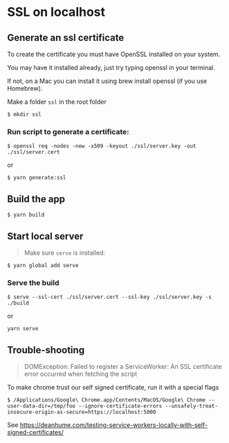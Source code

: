 # SSL on localhost

## Generate an ssl certificate

To create the certificate you must have OpenSSL installed on your system.

You may have it installed already, just try typing openssl in your terminal.

If not, on a Mac you can install it using brew install openssl (if you use Homebrew).

Make a folder `ssl` in the root folder

```
$ mkdir ssl
```

### Run script to generate a certificate:

```
$ openssl req -nodes -new -x509 -keyout ./ssl/server.key -out ./ssl/server.cert
```
or
```
$ yarn generate:ssl
```


## Build the app

```
$ yarn build
```

## Start local server

> Make sure `serve` is installed:

```
$ yarn global add serve
```

### Serve the build

```
$ serve --ssl-cert ./ssl/server.cert --ssl-key ./ssl/server.key -s ./build
```
or
```
yarn serve
```

## Trouble-shooting

> DOMException: Failed to register a ServiceWorker: An SSL certificate error occurred when fetching the script

To make chrome trust our self signed certificate, run it with a special flags

```
$ /Applications/Google\ Chrome.app/Contents/MacOS/Google\ Chrome --user-data-dir=/tmp/foo --ignore-certificate-errors --unsafely-treat-insecure-origin-as-secure=https://localhost:5000
```

See https://deanhume.com/testing-service-workers-locally-with-self-signed-certificates/